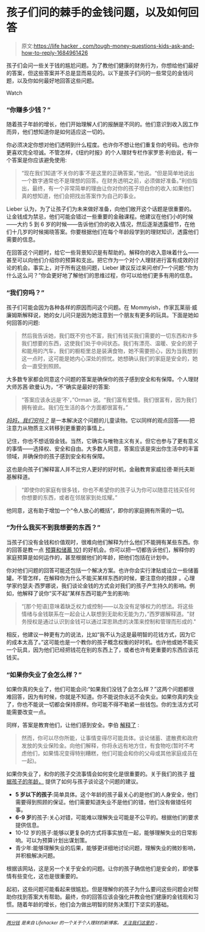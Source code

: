 # 孩子们问的棘手的金钱问题，以及如何回答

> 原文:[https://life hacker . com/tough-money-questions-kids-ask-and-how-to-reply-1684961426](https://lifehacker.com/tough-money-questions-kids-ask-and-how-to-reply-1684961426)

孩子们会问一些关于钱的尴尬问题。为了教他们健康的财务行为，你想给他们最好的答案，但这些答案并不总是显而易见的。以下是孩子们问的一些常见的金钱问题，以及你如何最好地回答这些问题。

Watch

### “你赚多少钱？”

随着孩子年龄的增长，他们开始理解人们的报酬是不同的。他们意识到收入因工作而异，他们想知道你是如何适应这一切的。

你必须决定你想对他们透明到什么程度。也许你不想让他们重复你的号码。也许你更喜欢完全坦诚。不管怎样，《纽约时报》的个人理财专栏作家罗恩·利伯说，有一个答案是你应该避免使用:

> “现在我们知道‘不关你的事’不是这里的正确答案，”他说。“但是简单地说出一个数字通常也不是理想的回答。在财务透明之前，必须做好准备。”利伯指出，最终，有一个非常简单的理由让你对你的孩子坦白你的收入:如果他们真的想知道，他们会把找出答案作为自己的事业。

Lieber 认为，为了让孩子们为未来做好准备，向他们敞开这个话题是很重要的。让金钱成为禁忌，他们可能会错过一些重要的金融课程。他建议在他们小的时候——大约 5 到 6 岁的时候——告诉他们你的收入情况，然后逐渐透露细节，在他们十几岁的时候揭晓答案。你要根据他们在每个年龄段学到的理财知识，透露他们需要的信息。

在回答这个问题时，给它一些背景知识是有帮助的。解释你的收入意味着什么——甚至可以向他们介绍你的预算和支出。把它作为一个对个人理财进行富有成效的讨论的机会。事实上，对于所有这些问题，Lieber 建议反过来问*他们*一个问题:“你为什么这么问？”你会更好地了解他们的思维过程，你可以给他们更多有用的信息。

### “我们穷吗？”

孩子们可能会因为各种各样的原因而问这个问题。在 Mommyish，作家瓦莱丽·威廉姆斯解释说，她的女儿问只是因为她注意到一个朋友有更多的玩具。下面是她如何回答的问题:

> 然后我告诉她，我们既不穷也不富，我们有钱买我们需要的一切东西和许多我们想要的东西，这使我们处于中间状态。我们有漂亮、温暖、安全的房子和能用的汽车，我们的橱柜里总是装满食物，她不需要担心，因为当我想到这一点时，这可能是她内心深处的担忧。她想确认我们的家庭是安全的，她会一直受到照顾。

大多数专家都会同意这个问题的答案是确保你的孩子感到安全和有保障。个人理财大师苏茜·欧曼认为，“不”确实是最好的答案:

> “答案应该永远是‘不’，”Orman 说。“我们富有爱情。我们很富有，因为我们拥有彼此。我们在生活的各个方面都很富有。”

[*妈妈，我们穷吗？*](http://www.amazon.com/Momma-Are-Poor-Kenyetta-Cardin/dp/1453641262?asc_campaign=InlineText&asc_refurl=https://lifehacker.com/tough-money-questions-kids-ask-and-how-to-reply-1684961426&asc_source=&tag=kinjalifehackerlink-20) 是一本解决这个问题的儿童读物。它以同样的观点回答——把注意力从物质主义转移到更重要的事情上。

记住，你也不想诋毁金钱。当然，它确实与唯物主义有关。但它也参与了更有意义的事情——选择权、安全和自由。大多数人同意，答案应该是突出你生活中的丰富领域，并确保你的孩子感到安全和有保障。

这也是向孩子们解释富人并不比穷人更好的好时机，金融教育家威拉德·斯托夫斯基解释道。

> “即使你的家庭有很多钱，你也不希望你的孩子认为你可以随意花钱买任何你想要的东西，或者在邻居家到处炫耀。”

他同意，这有助于增加一个“令人放心的概括”，即你的家庭拥有所需的一切。

### “为什么我买不到我想要的东西？”

当孩子们没有金钱和价值观时，很难向他们解释为什么他们不能拥有某些东西。你的回答是教一点 [预算和储蓄 101](http://lifehacker.com/how-to-teach-young-kids-budgeting-habits-early-on-1528970036) 的好机会。你可以把一切都告诉他们，解释你的家庭预算是如何运作的，甚至根据他们的年龄，把他们包括在计划中。

你对他们问题的回答可能还包括一个解决方案。也许你会实行津贴或设立一些储蓄罐。不管怎样，在解释你为什么不能买某样东西的时候，要注意你的措辞 。心理学家约瑟夫·西罗娜说，我们谈论金钱的方式会对我们的孩子产生持久的影响。例如，他解释了说你“买不起”某样东西可能产生的影响:

> “[那个短语]意味着缺乏权力或控制——以及没有足够权力的想法。将这些情绪与金钱联系在一起会让人联想到无助和无能为力，”西罗娜解释道。"财务授权是通过认识到金钱可以通过深思熟虑的决策来控制和管理而形成的."

相反，他建议一种更有力的说法，比如“我不认为这是最明智的花钱方式，因为它的成本太高了。”这可能也是一个教你的孩子概念权衡的好时机。也许他或她不能买一个玩具，因为他们已经把钱花在别的东西上了，或者也许有更重要的东西应该花钱买。

### “如果你失业了会怎么样？”

如果你真的失业了，他们可能会问:“如果我们没钱了会怎么样？”这两个问题都很难回答，因为有时候，你就是不知道。你不能说你永远不会失业。如果你真的失业了，你也不能说一切都会保持原样。你可能不得不勒紧一些钱包。你的生活方式可能需要改变一点。

同样，答案是教育他们，让他们感到安全。李伯 [解释了](http://bucks.blogs.nytimes.com/2010/07/09/kids-money-questions-will-we-run-out-of-money-now-that-you-have-no-job/) :

> 然而，你可以尽你所能，让事情变得尽可能具体。谈论储蓄、遣散费和政府发放的失业保险金。向他们解释，你将永远有地方住，有食物吃(暂时不考虑他们，如果情况变得特别糟糕，他们可能会和你的父母或其他家庭成员在一起)。

如果你失业了，和你的孩子交流事情会如何变化是很重要的。关于我们的孩子 [根据孩子的年龄，](http://www.aboutourkids.org/articles/talking_about_job_loss_kids_how_when_what) 提供了如何与孩子谈论这个问题的建议。

*   **5 岁以下的孩子**:简单具体。这个年龄的孩子最关心的是他们的人身安全，他们需要得到照顾的保证。他们需要知道失业不是他们的错，他们没有做错任何事。
*   **6-9 岁**的孩子:关心对错，可能难以理解失业可能是不公平的。根据他们的要求提供信息。
*   10-12 岁的孩子:能够以更复杂的方式将事实放在一起，能够理解失业的日常影响。可以为预算计划出谋划策。
*   青少年:能够理解失业的后果，能够更详细地讨论问题，理解失业的微妙影响，并积极解决问题。

根据该网站，这是另一个关于安全的问题。让你的孩子确信他们是安全的，即使事情有些变化，这也是很重要的。

起初，这些问题可能看起来很尴尬。但是理解你的孩子为什么要问这些问题会对帮助你找到答案大有帮助。最终，你的回答应该会强化并教会他们健康的金钱观和习惯。随着年龄的增长，他们会为做出明智的财务决策打下坚实的基础。

* * *

[*<small>两分钱</small>*](http://ift.tt/MNrhmo) <small>*是来自 Lifehacker 的一个关于个人理财的新博客。*</small> [*<small>关注我们这里的</small>*](http://ift.tt/1cudqxU) <small>*。*</small>
